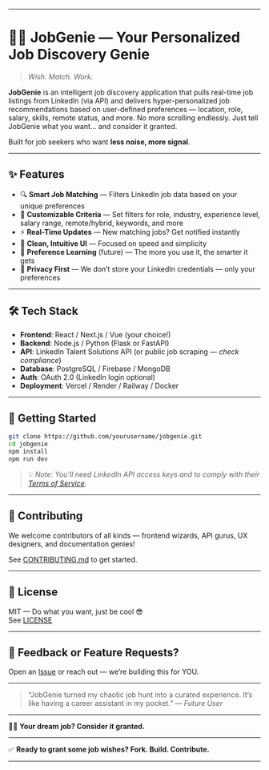 
---

# 🧞‍♂️ JobGenie — Your Personalized Job Discovery Genie

> *Wish. Match. Work.*

**JobGenie** is an intelligent job discovery application that pulls real-time job listings from LinkedIn (via API) and delivers hyper-personalized job recommendations based on user-defined preferences — location, role, salary, skills, remote status, and more. No more scrolling endlessly. Just tell JobGenie what you want… and consider it granted.

Built for job seekers who want **less noise, more signal**.

---

## ✨ Features

- 🔍 **Smart Job Matching** — Filters LinkedIn job data based on your unique preferences  
- 🎯 **Customizable Criteria** — Set filters for role, industry, experience level, salary range, remote/hybrid, keywords, and more  
- ⚡ **Real-Time Updates** — New matching jobs? Get notified instantly  
- 📱 **Clean, Intuitive UI** — Focused on speed and simplicity  
- 🧠 **Preference Learning** (future) — The more you use it, the smarter it gets  
- 🔐 **Privacy First** — We don’t store your LinkedIn credentials — only your preferences

---

## 🛠️ Tech Stack

- **Frontend**: React / Next.js / Vue (your choice!)  
- **Backend**: Node.js / Python (Flask or FastAPI)  
- **API**: LinkedIn Talent Solutions API (or public job scraping — *check compliance*)  
- **Database**: PostgreSQL / Firebase / MongoDB  
- **Auth**: OAuth 2.0 (LinkedIn login optional)  
- **Deployment**: Vercel / Render / Railway / Docker

---

## 🚀 Getting Started

```bash
git clone https://github.com/yourusername/jobgenie.git
cd jobgenie
npm install
npm run dev
```

> 💡 *Note: You’ll need LinkedIn API access keys and to comply with their [Terms of Service](https://legal.linkedin.com/api-terms-of-use).*

---

## 🤝 Contributing

We welcome contributors of all kinds — frontend wizards, API gurus, UX designers, and documentation genies!

See [CONTRIBUTING.md](./CONTRIBUTING.md) to get started.

---

## 📜 License

MIT — Do what you want, just be cool 😎  
See [LICENSE](./LICENSE)

---

## 💬 Feedback or Feature Requests?

Open an [Issue](https://github.com/yourusername/jobgenie/issues) or reach out — we’re building this for YOU.

---

> “JobGenie turned my chaotic job hunt into a curated experience. It’s like having a career assistant in my pocket.” — *Future User*

---

🧞‍♂️ **Your dream job? Consider it granted.**

---

✅ **Ready to grant some job wishes? Fork. Build. Contribute.**

---
